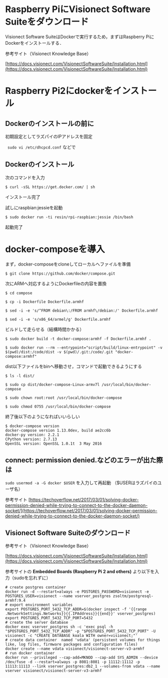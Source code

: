 # Raspberry PiにVisionect Software Suiteをダウンロード
Visionect Software SuiteはDockerで実行するため，まずはRaspberry PiにDockerをインストールする．

参考サイト（Visionect Knowledge Base）

[https://docs.visionect.com/VisionectSoftwareSuite/Installation.html](https://docs.visionect.com/VisionectSoftwareSuite/Installation.html)

# Raspberry Pi2にdockerをインストール
## Dockerのインストールの前に
初期設定としてラズパイのIPアドレスを固定

` sudo vi /etc/dhcpcd.conf`
などで

## Dockerのインストール
次のコマンドを入力

`$ curl -sSL https://get.docker.com/ | sh`

インストール完了

試しにraspbian:jessieを起動

`$ sudo docker run -ti resin/rpi-raspbian:jessie /bin/bash`

起動完了

# docker-composeを導入
まず，docker-composeをcloneしてローカルへファイルを準備

`$ git clone https://github.com/docker/compose.git`

次にARMへ対応するようにDockerfileの内容を置換

`$ cd compose`

`$ cp -i Dockerfile Dockerfile.armhf`

`$ sed -i -e 's/^FROM debian\:/FROM armhf\/debian:/' Dockerfile.armhf`

`$ sed -i -e 's/x86_64/armel/g' Dockerfile.armhf`

ビルドして走らせる（結構時間かかる）

`$ sudo docker build -t docker-compose:armhf -f Dockerfile.armhf .`

`$ sudo docker run --rm --entrypoint="script/build/linux-entrypoint" -v $(pwd)/dist:/code/dist -v $(pwd)/.git:/code/.git "docker-compose:armhf"`

dist以下ファイルをbinへ移動させ，コマンドで起動できるようにする

`$ ls -l dist/`

`$ sudo cp dist/docker-compose-Linux-armv7l /usr/local/bin/docker-compose`

`$ sudo chown root:root /usr/local/bin/docker-compose`

`$ sudo chmod 0755 /usr/local/bin/docker-compose`

終了後以下のようになればいいらしい
```
$ docker-compose version
docker-compose version 1.13.0dev, build ae2cc6b
docker-py version: 2.2.1
CPython version: 2.7.13
OpenSSL version: OpenSSL 1.0.1t  3 May 2016
```

## connect: permission denied.などのエラーが出た際は
`sudo usermod -a -G docker $USER`
を入力して再起動
（$USERはラズパイのユーザ名）

参考サイト
[https://techoverflow.net/2017/03/01/solving-docker-permission-denied-while-trying-to-connect-to-the-docker-daemon-socket/](https://techoverflow.net/2017/03/01/solving-docker-permission-denied-while-trying-to-connect-to-the-docker-daemon-socket/)

## Visionect Software Suiteのダウンロード
参考サイト（Visionect Knowledge Base）

[https://docs.visionect.com/VisionectSoftwareSuite/Installation.html](https://docs.visionect.com/VisionectSoftwareSuite/Installation.html)

参考サイトの **Embedded Boards (Raspberry Pi 2 and others)** より以下を入力（sudoを忘れずに）

```
# create postgres container
docker run -d --restart=always -e POSTGRES_PASSWORD=visionect -e POSTGRES_USER=visionect --name vserver_postgres zsoltm/postgresql-armhf:9.4
# export environment variables
export POSTGRES_PORT_5432_TCP_ADDR=$(docker inspect -f '{{range .NetworkSettings.Networks}}{{.IPAddress}}{{end}}' vserver_postgres)
export POSTGRES_PORT_5432_TCP_PORT=5432
# create the server database
docker exec vserver_postgres sh -c 'exec psql -h "$POSTGRES_PORT_5432_TCP_ADDR" -p "$POSTGRES_PORT_5432_TCP_PORT" -U visionect -c "CREATE DATABASE koala WITH owner=visionect;"'
# create data container  named 'vdata' (persistent volumes for things like, log files, firmware packages and configuration files)
docker create --name vdata visionect/visionect-server-v3-armhf
# run docker container
docker run --privileged --cap-add=MKNOD --cap-add SYS_ADMIN --device /dev/fuse -d --restart=always -p 8081:8081 -p 11112:11112 -p 11113:11113 --link vserver_postgres:db2_1 --volumes-from vdata --name vserver visionect/visionect-server-v3-armhf
```